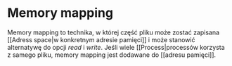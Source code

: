 # Memory mapping
Memory mapping to technika, w której część pliku może zostać zapisana [[Adress space|w konkretnym adresie pamięci]] i może stanowić alternatywę do opcji *read* i *write*. Jeśli wiele [[Process|processów korzysta z samego pliku, memory mapping jest dodawane do [[adresu pamięci]].